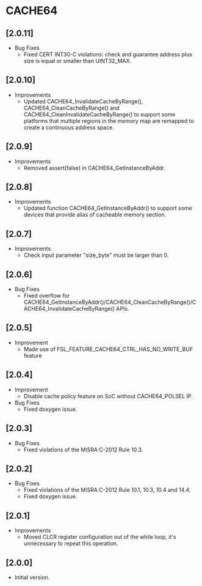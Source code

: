 # CACHE64

## [2.0.11]

- Bug Fixes
  - Fixed CERT INT30-C violations: check and guarantee address plus size is equal or smaller than UINT32_MAX.

## [2.0.10]

- Improvements
  - Updated CACHE64_InvalidateCacheByRange(), CACHE64_CleanCacheByRange() and CACHE64_CleanInvalidateCacheByRange() to
    support some platforms that multiple regions in the memory map are remapped to create a continuous address space.

## [2.0.9]

- Improvements
  - Removed assert(false) in CACHE64_GetInstanceByAddr.

## [2.0.8]

- Improvements
  - Updated function CACHE64_GetInstanceByAddr() to support some devices
    that provide alias of cacheable memory section.

## [2.0.7]

- Improvements
  - Check input parameter "size_byte" must be larger than 0.

## [2.0.6]

- Bug Fixes
  - Fixed overflow for CACHE64_GetInstanceByAddr()/CACHE64_CleanCacheByRange()/CACHE64_InvalidateCacheByRange() APIs.

## [2.0.5]

- Improvement
  - Made use of FSL_FEATURE_CACHE64_CTRL_HAS_NO_WRITE_BUF feature

## [2.0.4]

- Improvement
  - Disable cache policy feature on SoC without CACHE64_POLSEL IP.
- Bug Fixes
  - Fixed doxygen issue.

## [2.0.3]

- Bug Fixes
  - Fixed violations of the MISRA C-2012 Rule 10.3.

## [2.0.2]

- Bug Fixes
  - Fixed violations of the MISRA C-2012 Rule 10.1, 10.3, 10.4 and 14.4.
  - Fixed doxygen issue.

## [2.0.1]

- Improvements
  - Moved CLCR register configuration out of the while loop, it's unnecessary to repeat this operation.

## [2.0.0]

- Initial version.
